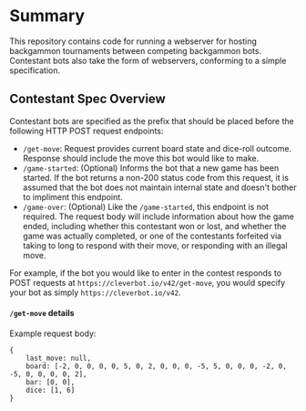 # Summary
This repository contains code for running a webserver for hosting backgammon 
tournaments between competing backgammon bots. Contestant bots also take the 
form of webservers, conforming to a simple specification.

## Contestant Spec Overview
Contestant bots are specified as the prefix that should be placed before
the following HTTP POST request endpoints:

* `/get-move`: Request provides current board state and dice-roll outcome.
Response should include the move this bot would like to make.
* `/game-started`: (Optional) Informs the bot that a new game has been started. 
If the bot returns a non-200 status code from this request, it is assumed
that the bot does not maintain internal state and doesn't bother to 
impliment this endpoint.
* `/game-over`: (Optional) Like the `/game-started`, this endpoint is not
required. The request body will include information about how the game ended, 
including whether this contestant won or lost, and whether the game was actually
completed, or one of the contestants forfeited via taking to long to respond with
their move, or responding with an illegal move.

For example, if the bot you would like to enter in the contest responds to
POST requests at `https://cleverbot.io/v42/get-move`, you would specify your bot
as simply `https://cleverbot.io/v42`.

#### `/get-move` details
Example request body:
```
{
    last_move: null,
    board: [-2, 0, 0, 0, 0, 5, 0, 2, 0, 0, 0, -5, 5, 0, 0, 0, -2, 0, -5, 0, 0, 0, 0, 2],
    bar: [0, 0],
    dice: [1, 6]
}
```